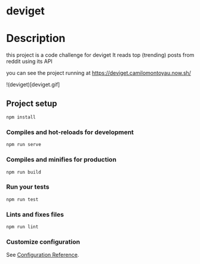# deviget

# Description

this project is a code challenge for deviget
It reads top (trending) posts from reddit using its API

you can see the project running at
https://deviget.camilomontoyau.now.sh/

!(deviget)[deviget.gif]

## Project setup

```
npm install
```

### Compiles and hot-reloads for development

```
npm run serve
```

### Compiles and minifies for production

```
npm run build
```

### Run your tests

```
npm run test
```

### Lints and fixes files

```
npm run lint
```

### Customize configuration

See [Configuration Reference](https://cli.vuejs.org/config/).
